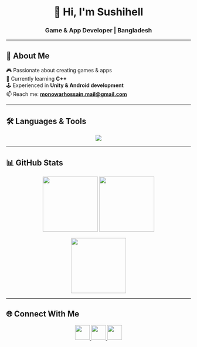 <h1 align="center">👋 Hi, I'm Sushihell</h1>
<h3 align="center">Game & App Developer | Bangladesh</h3>

---

## 🌟 About Me  
🎮 Passionate about creating games & apps  
🌱 Currently learning **C++**  
🕹️ Experienced in **Unity & Android development**  
📫 Reach me: **monowarhossain.mail@gmail.com**  

---

## 🛠️ Languages & Tools  
<p align="center"> 
  <img src="https://skillicons.dev/icons?i=cpp,cs,java,js,androidstudio,unity,docker,firebase,mysql,nginx,linux,arduino" />
</p>

---

## 📊 GitHub Stats  
<p align="center">
  <img src="https://github-readme-stats.vercel.app/api?username=sushihell&show_icons=true&theme=tokyonight&hide_border=true" height="150" />
  <img src="https://github-readme-streak-stats.herokuapp.com/?user=sushihell&theme=tokyonight&hide_border=true" height="150" />
</p>

<p align="center">
  <img src="https://github-readme-stats.vercel.app/api/top-langs/?username=sushihell&layout=compact&theme=tokyonight&hide_border=true" height="150" />
</p>

---

## 🌐 Connect With Me  
<p align="center">
  <a href="https://linkedin.com/in/YOUR-LINKEDIN" target="_blank">
    <img src="https://skillicons.dev/icons?i=linkedin" height="40" />
  </a>
  <a href="https://twitter.com/YOUR-HANDLE" target="_blank">
    <img src="https://skillicons.dev/icons?i=twitter" height="40" />
  </a>
  <a href="https://discord.gg/YOUR-DISCORD" target="_blank">
    <img src="https://skillicons.dev/icons?i=discord" height="40" />
  </a>
</p>
